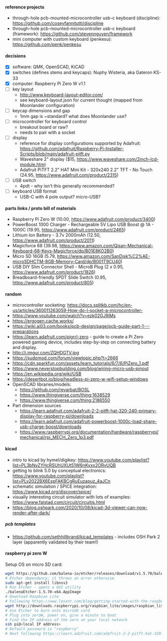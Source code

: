 #### reference projects

* through-hole pcb-mounted-microcontroller usb-c keyboard (discipline): https://github.com/coseyfannitutti/discipline
* through-hole pcb-mounted-microcontroller usb-c keyboard (framework): https://github.com/stevennguyen/framework
* mini computer with custom keyboard (penkesu): https://github.com/penk/penkesu

#### decisions

* [X] software: QMK, OpenSCAD, KiCAD
* [X] switches (defines stems and keycaps): Nuphy Wisteria, aka Gateron KS-33
* [X] computer: Raspberry Pi Zero W v1.1
* [ ] key layout
    * http://www.keyboard-layout-editor.com/
    * see keyboard-layout.json for current thought (mapped from Moonlander configuration)
* [ ] keycap dimensions and gap
    * 1mm gap is ~standard? what does Moonlander use?
* [ ] microcontroller for keyboard control
    * breakout board or raw?
    * needs to pair with a socket
* [ ] display
    * reference for display configurations supported by Adafruit: https://github.com/adafruit/Raspberry-Pi-Installer-Scripts/blob/main/adafruit-pitft.py
    * Waveshare 2" display ($15, https://www.waveshare.com/2inch-lcd-module.htm)
    * Adafruit PiTFT 2.2" HAT Mini Kit - 320x240 2.2" TFT - No Touch (24.95, https://www.adafruit.com/product/2315)
* [ ] USB switch
    * 4pdt - why isn't this generally recommended?
* [ ] keyboard USB format
    * USB-C with 4 pole output? micro-USB?

#### parts links / proto bill of materials

* Raspberry Pi Zero W (10.00, https://www.adafruit.com/product/3400)
* PowerBoost 1000 Charger - Rechargeable 5V Lipo USB Boost @ 1A - 1000C (19.95, https://www.adafruit.com/product/2465)
* Lithium Ion Battery - 3.7v 2000mAh (12.50, https://www.adafruit.com/product/2011)
* Magicforce 68 (39.98, https://www.amazon.com/Qisan-Mechanical-Keyboard-68-Keys-Magicforce/dp/B01E8KO2B0)
* Micro SD 16GB (5.79, https://www.amazon.com/SanDisk%C2%AE-microSDHCTM-8GB-Memory-Card/dp/B001T9CU40)
* USB DIY Slim Connector Shell - MicroB Plug (2 x 0.95, https://www.adafruit.com/product/1826)
* Breadboard-friendly SPDT Slide Switch (0.95, https://www.adafruit.com/product/805)


#### random

* microcontroller socketing: https://docs.splitkb.com/hc/en-us/articles/360011263059-How-do-I-socket-a-microcontroller-
* https://www.youtube.com/watch?v=ezk02GJ9iMs
* https://ergogen.cache.works/
* https://wiki.ai03.com/books/pcb-design/page/pcb-guide-part-1---preparations
* https://learn.adafruit.com/pigrrl-zero - guide to create a Pi Zero powered gaming device, includes step-by-step on connecting battery and display.
* http://i.imgur.com/ZQHDGTV.jpg
* https://sudomod.com/forum/viewtopic.php?t=2666
* https://cdn.sparkfun.com/assets/learn_tutorials/6/7/6/PiZero_1.pdf
* https://www.neverstopbuilding.com/blog/wiring-micro-usb-pinout
* https://en.wikipedia.org/wiki/USB
* https://desertbot.io/blog/headless-pi-zero-w-wifi-setup-windows
* OpenSCAD libraries/models:
  - https://github.com/revarbat/BOSL
  - https://www.thingiverse.com/thing:1638529
  - https://www.thingiverse.com/thing:2186550
* Part dimension sources
  - https://learn.adafruit.com/adafruit-2-2-pitft-hat-320-240-primary-display-for-raspberry-pi/downloads
  - https://learn.adafruit.com/adafruit-powerboost-1000c-load-share-usb-charge-boost/downloads
  - https://www.raspberrypi.org/documentation/hardware/raspberrypi/mechanical/rpi_MECH_Zero_1p3.pdf

#### kicad

* intro to kicad by hymel/digikey: https://www.youtube.com/playlist?list=PL3bNyZYHcRSUhUXUt51W6nKvxx2ORvUQB
* getting to blink 5.0 by conceptual electronics: https://www.youtube.com/playlist?list=PLy2022BX6EspFAKBCgRuEuzapuz_4aJCn
* schematic simulation / SPICE integration: https://www.kicad.org/discover/spice/
* visually interesting circuit simulator with lots of examples: https://www.falstad.com/circuit/circuitjs.html
* https://blog.oshpark.com/2020/10/08/kicad-3d-viewer-can-now-render-after-dark/

##### pcb templates

* https://github.com/sethhillbrand/kicad_templates - includes OSH Park 2 layer (apparently validated by their team!)

#### raspberry pi zero W

Setup OS on micro SD card:

```sh
wget https://github.com/balena-io/etcher/releases/download/v1.5.70/balena-etcher-electron-1.5.70-linux-x64.zip
# Etcher dependency; it throws an error otherwise
sudo apt-get install libnss3
# Run Etcher - opens a GUI utility
./balenaEtcher-1.5.70-x64.AppImage
# Download Raspbian Lite
# Following https://www.losant.com/blog/getting-started-with-the-raspberry-pi-zero-w-without-a-monitor
wget http://downloads.raspberrypi.org/raspbian_lite/images/raspbian_lite-2019-09-30/2019-09-26-raspbian-buster-lite.zip
# Use Etcher to burn onto microSD card
# Plug into zeroW, power on, give a minute to boot
# Find the IP address of the zero on your local network
ssh pi@<local IP address>
# Default password is "raspberry"
# Next following https://learn.adafruit.com/adafruit-2-2-pitft-hat-320-240-primary-display-for-raspberry-pi/easy-install
```
